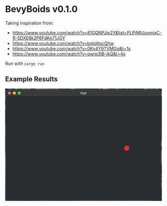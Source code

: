 # BevyBoids v0.1.0
Taking inspiration from:

- https://www.youtube.com/watch?v=81GQNPJip2Y&list=PLPiMlUuvmixC-R-5DXE6k2P6FdKn71JGY
 - https://www.youtube.com/watch?v=bqtqltqcQhw
 - https://www.youtube.com/watch?v=0Kx4Y9TVMGg&t=1s
 - https://www.youtube.com/watch?v=qwrp3lB-jkQ&t=4s

Run with ```cargo run```

Example Results
--------------------------------------------------------
![](images/boids_v0.1.0.png)